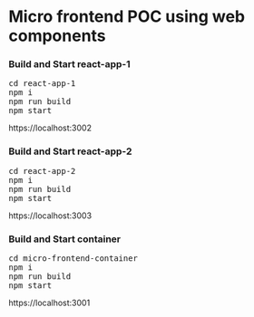 # Micro frontend POC using web components

### Build and Start react-app-1
<pre>
cd react-app-1
npm i
npm run build
npm start
</pre>

https://localhost:3002

### Build and Start react-app-2
<pre>
cd react-app-2
npm i
npm run build
npm start
</pre>

https://localhost:3003

### Build and Start container
<pre>
cd micro-frontend-container
npm i
npm run build
npm start
</pre>

https://localhost:3001
